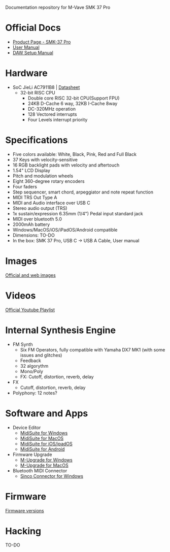 Documentation repository for M-Vave SMK 37 Pro

# Official Docs

* [Product Page - SMK-37 Pro](https://www.cuvave.com/productinfo/1431195.html)
* [User Manual](manual/smk-37-pro-user-manual.pdf)
* [DAW Setup Manual](manual/smk-37-pro-daw-setup-manual.pdf)

# Hardware

* SoC JieLi AC7911B8 | [Datasheet](https://www.axtekic.com/web/uploads/file/20230313/gNZPgyZMJ87VB3CB0873B102SR6868n8.pdf)
   * 32-bit RISC CPU
     * Double core RISC 32-bit CPU(Support FPU)
     * 24KB D-Cache 6 way, 32KB I-Cache 8way
     * DC-320MHz operation
     * 128 Vectored interrupts
     * Four Levels interrupt priority

# Specifications

* Five colors available: White, Black, Pink, Red and Full Black
* 37 Keys with velocity-sensitive
* 16 RGB backlight pads with velocity and aftertouch
* 1.54" LCD Display
* Pitch and modulation wheels
* Eight 360-degree rotary encoders
* Four faders
* Step sequencer, smart chord, arpeggiator and note repeat function
* MIDI TRS Out Type A
* MIDI and Audio interface over USB C
* Stereo audio output (TRS)
* 1x sustain/expression 6.35mm (1/4") Pedal input standard jack
* MIDI over bluetooth 5.0
* 2000mAh battery
* Windows/MacOS/iOS/iPadOS/Android compatible
* Dimensions: TO-DO
* In the box: SMK 37 Pro, USB C -> USB A Cable, User manual

# Images

[Official and web images](images/IMAGES.md)

# Videos

[Official Youtube Playlist](https://www.youtube.com/playlist?list=PLYwLyF01evmMiaq1pv3QuYgvn-m5aVVDD)

# Internal Synthesis Engine

* FM Synth 
    * Six FM Operators, fully compatible with Yamaha DX7 MK1 (with some issues and glitches)
    * Feedback
    * 32 algorythm
    * Mono/Poly
    * FX: Cutoff, distortion, reverb, delay
* FX
    * Cutoff, distortion, reverb, delay
* Polyphony: 12 notes?

# Software and Apps

* Device Editor
  * [MidiSuite for Windows](https://yms-file-store.oss-cn-hongkong.aliyuncs.com/software/pc/MidiSuite.zip)
  * [MidiSuite for MacOS](https://yms-file-store.oss-cn-hongkong.aliyuncs.com/software/pc/MidiSuite.dmg)
  * [MidiSuite for iOS/ipadOS](https://apps.apple.com/us/app/midi-suite/id6737530581)
  * [MidiSuite for Android](https://resource.m-vave.com/software/app/MidiSuite.apk)
* Firmware Upgrade
  * [M-Upgrade for Windows](https://yms-file-store.oss-cn-hongkong.aliyuncs.com/software/pc/M-UPGRADE.zip)
  * [M-Upgrade for MacOS](https://yms-file-store.oss-cn-hongkong.aliyuncs.com/software/pc/M-UPGRADE.dmg)
* Bluetooth MIDI Connector
  * [Sinco Connector for Windows](https://yms-file-store.oss-cn-hongkong.aliyuncs.com/software/pc/Sinco_Connector.exe)  

# Firmware

[Firmware versions](firmware/FIRMWARE.md)

# Hacking

TO-DO
